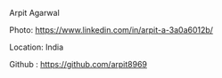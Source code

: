 Arpit Agarwal

Photo: https://www.linkedin.com/in/arpit-a-3a0a6012b/

Location: India

Github : https://github.com/arpit8969
